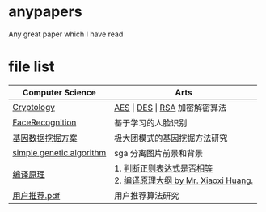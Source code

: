 # anypapers
Any great paper which I have read

# file list
Computer Science | Arts
--------- | ----------
[Cryptology](https://github.com/Guguant/anypapers/tree/master/Cryptology) | [AES](https://github.com/Guguant/anypapers/tree/master/Cryptology/AES) \| [DES](https://github.com/Guguant/anypapers/tree/master/Cryptology/DES) \| [RSA](https://github.com/Guguant/anypapers/tree/master/Cryptology/RSA) 加密解密算法
[FaceRecognition](https://github.com/Guguant/anypapers/tree/master/FaceRecognition) | 基于学习的人脸识别 
[基因数据挖掘方案](https://github.com/Guguant/anypapers/tree/master/基因数据挖掘方案)  | 极大团模式的基因挖掘方法研究  
[simple genetic algorithm](https://github.com/Guguant/anypapers/tree/master/sga)    | sga 分离图片前景和背景  
[编译原理](https://github.com/Guguant/anypapers/tree/master/%E7%BC%96%E8%AF%91%E5%8E%9F%E7%90%86)         | 1. [判断正则表达式是否相等](https://github.com/Guguant/anypapers/blob/master/%E7%BC%96%E8%AF%91%E5%8E%9F%E7%90%86/dcc-2007-07.pdf)<br>2. [编译原理大纲 by Mr. Xiaoxi Huang.](https://github.com/Guguant/anypapers/blob/master/%E7%BC%96%E8%AF%91%E5%8E%9F%E7%90%86/%E7%BC%96%E8%AF%91%E5%8E%9F%E7%90%86.svg)
[用户推荐.pdf](https://github.com/Guguant/anypapers/blob/master/用户推荐.pdf)         | 用户推荐算法研究  
  

  
